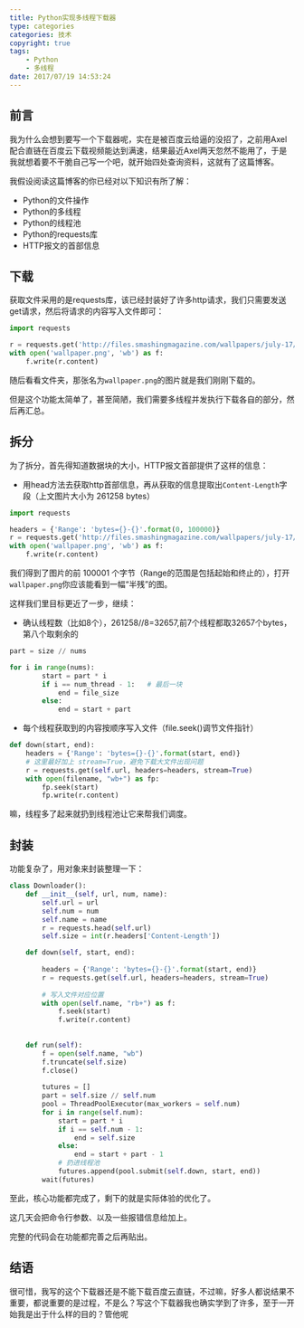 ```yaml
---
title: Python实现多线程下载器
type: categories
categories: 技术
copyright: true
tags:
	- Python
	- 多线程
date: 2017/07/19 14:53:24
---
```


## 前言

我为什么会想到要写一个下载器呢，实在是被百度云给逼的没招了，之前用Axel配合直链在百度云下载视频能达到满速，结果最近Axel两天忽然不能用了，于是我就想着要不干脆自己写一个吧，就开始四处查询资料，这就有了这篇博客。

我假设阅读这篇博客的你已经对以下知识有所了解：

- Python的文件操作
- Python的多线程
- Python的线程池
- Python的requests库
- HTTP报文的首部信息

## 下载

获取文件采用的是requests库，该已经封装好了许多http请求，我们只需要发送get请求，然后将请求的内容写入文件即可：

```python
import requests

r = requests.get('http://files.smashingmagazine.com/wallpapers/july-17/summer-cannonball/cal/july-17-summer-cannonball-cal-1920x1080.png')
with open('wallpaper.png', 'wb') as f:
    f.write(r.content)
```

随后看看文件夹，那张名为`wallpaper.png`的图片就是我们刚刚下载的。

但是这个功能太简单了，甚至简陋，我们需要多线程并发执行下载各自的部分，然后再汇总。

## 拆分

为了拆分，首先得知道数据块的大小，HTTP报文首部提供了这样的信息：

- 用head方法去获取http首部信息，再从获取的信息提取出`Content-Length`字段（上文图片大小为 261258 bytes）

```python
import requests

headers = {'Range': 'bytes={}-{}'.format(0, 100000)}
r = requests.get('http://files.smashingmagazine.com/wallpapers/july-17/summer-cannonball/cal/july-17-summer-cannonball-cal-1920x1080.png', headers = headers)
with open('wallpaper.png', 'wb') as f:
    f.write(r.content)
```

我们得到了图片的前 100001 个字节（Range的范围是包括起始和终止的），打开`wallpaper.png`你应该能看到一幅“半残”的图。

这样我们里目标更近了一步，继续：

- 确认线程数（比如8个），261258//8=32657,前7个线程都取32657个bytes，第八个取剩余的


```python
part = size // nums

for i in range(nums):
        start = part * i
        if i == num_thread - 1:   # 最后一块
            end = file_size
        else:
            end = start + part
```

- 每个线程获取到的内容按顺序写入文件（file.seek()调节文件指针）


```python
def down(start, end):
	headers = {'Range': 'bytes={}-{}'.format(start, end)}
	# 这里最好加上 stream=True，避免下载大文件出现问题
	r = requests.get(self.url, headers=headers, stream=True)
	with open(filename, "wb+") as fp:
        fp.seek(start)
        fp.write(r.content)
```

嘛，线程多了起来就扔到线程池让它来帮我们调度。

## 封装

功能复杂了，用对象来封装整理一下：

```python
class Downloader(): 
    def __init__(self, url, num, name):
        self.url = url
        self.num = num
        self.name = name
        r = requests.head(self.url)
        self.size = int(r.headers['Content-Length']) 

    def down(self, start, end):
        
        headers = {'Range': 'bytes={}-{}'.format(start, end)}
        r = requests.get(self.url, headers=headers, stream=True)
        
        # 写入文件对应位置
        with open(self.name, "rb+") as f:
            f.seek(start)
            f.write(r.content)
        
 
    def run(self):
        f = open(self.name, "wb")
        f.truncate(self.size)
        f.close()
        
        tutures = []
        part = self.size // self.num 
        pool = ThreadPoolExecutor(max_workers = self.num)
        for i in range(self.num):
            start = part * i
            if i == self.num - 1:   
                end = self.size
            else:
                end = start + part - 1
            # 扔进线程池
            futures.append(pool.submit(self.down, start, end))
        wait(futures)
```

至此，核心功能都完成了，剩下的就是实际体验的优化了。

这几天会把命令行参数、以及一些报错信息给加上。

完整的代码会在功能都完善之后再贴出。

## 结语

很可惜，我写的这个下载器还是不能下载百度云直链，不过嘛，好多人都说结果不重要，都说重要的是过程，不是么？写这个下载器我也确实学到了许多，至于一开始我是出于什么样的目的？管他呢